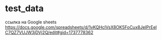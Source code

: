 # test_data

ссылка на Google sheets https://docs.google.com/spreadsheets/d/1vKQHclVsX8OK5FoCux8JeIPrEelC7QZ7VUJW3jDVj2Q/edit#gid=1737778362
